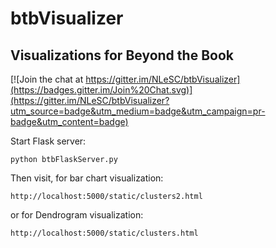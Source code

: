 # btbVisualizer
## Visualizations for Beyond the Book

[![Join the chat at https://gitter.im/NLeSC/btbVisualizer](https://badges.gitter.im/Join%20Chat.svg)](https://gitter.im/NLeSC/btbVisualizer?utm_source=badge&utm_medium=badge&utm_campaign=pr-badge&utm_content=badge)

Start Flask server:

```
python btbFlaskServer.py
```

Then visit, for bar chart visualization:

```
http://localhost:5000/static/clusters2.html
```

or for Dendrogram visualization:

```
http://localhost:5000/static/clusters.html
```
